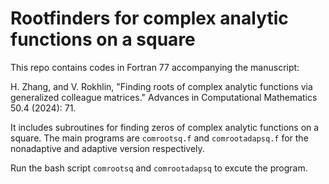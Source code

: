 # Rootfinders for complex analytic functions on a square

This repo contains codes in Fortran 77 accompanying the manuscript:

H. Zhang, and V. Rokhlin, "Finding roots of complex analytic functions via generalized colleague matrices." Advances in Computational Mathematics 50.4 (2024): 71.

It includes subroutines for finding zeros of complex analytic functions on a square.
The main programs are `comrootsq.f` and `comrootadapsq.f` for the nonadaptive and adaptive version respectively.

Run the bash script `comrootsq` and `comrootadapsq` to excute the program.


